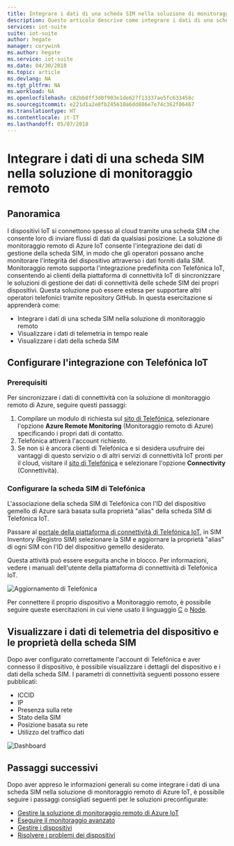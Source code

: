 ```yaml
---
title: Integrare i dati di una scheda SIM nella soluzione di monitoraggio remoto - Azure| Microsoft Docs
description: Questo articolo descrive come integrare i dati di una scheda SIM di Telefónica nella soluzione di monitoraggio remoto.
services: iot-suite
suite: iot-suite
author: hegate
manager: corywink
ms.author: hegate
ms.service: iot-suite
ms.date: 04/30/2018
ms.topic: article
ms.devlang: NA
ms.tgt_pltfrm: NA
ms.workload: NA
ms.openlocfilehash: c82bb8ff3d0f903e1de627f13337ae5fc633458c
ms.sourcegitcommit: e221d1a2e0fb245610a6dd886e7e74c362f06467
ms.translationtype: HT
ms.contentlocale: it-IT
ms.lasthandoff: 05/07/2018
---
```

# <a name="integrate-sim-data-in-the-remote-monitoring-solution"></a>Integrare i dati di una scheda SIM nella soluzione di monitoraggio remoto

## <a name="overview"></a>Panoramica
I dispositivi IoT si connettono spesso al cloud tramite una scheda SIM che consente loro di inviare flussi di dati da qualsiasi posizione. La soluzione di monitoraggio remoto di Azure IoT consente l'integrazione dei dati di gestione della scheda SIM, in modo che gli operatori possano anche monitorare l'integrità del dispositivo attraverso i dati forniti dalla SIM. Monitoraggio remoto supporta l'integrazione predefinita con Telefónica IoT, consentendo ai clienti della piattaforma di connettività IoT di sincronizzare le soluzioni di gestione dei dati di connettività delle schede SIM dei propri dispositivi. Questa soluzione può essere estesa per supportare altri operatori telefonici tramite repository GitHub.
In questa esercitazione si apprenderà come:
* Integrare i dati di una scheda SIM nella soluzione di monitoraggio remoto
* Visualizzare i dati di telemetria in tempo reale
* Visualizzare i dati della scheda SIM 

## <a name="telefonica-iot-integration-setup"></a>Configurare l'integrazione con Telefónica IoT

### <a name="prerequisites"></a>Prerequisiti
Per sincronizzare i dati di connettività con la soluzione di monitoraggio remoto di Azure, seguire questi passaggi:

1.  Compilare un modulo di richiesta sul [sito di Telefónica](https://iot.telefonica.com/contact), selezionare l'opzione **Azure Remote Monitoring** (Monitoraggio remoto di Azure) specificando i propri dati di contatto.
2.  Telefónica attiverà l'account richiesto. 
3.  Se non si è ancora clienti di Telefónica e si desidera usufruire dei vantaggi di questo servizio o di altri servizi di connettività IoT pronti per il cloud, visitare il [sito di Telefónica](https://iot.telefonica.com/contact) e selezionare l'opzione **Connectivity** (Connettività).

### <a name="telefonica-sim-setup"></a>Configurare la scheda SIM di Telefónica
L'associazione della scheda SIM di Telefónica con l'ID del dispositivo gemello di Azure sarà basata sulla proprietà "alias" della scheda SIM di Telefónica IoT. 

Passare al [portale della piattaforma di connettività di Telefónica IoT](https://m2m-movistar-es.telefonica.com/), in SIM Inventory (Registro SIM) selezionare la SIM e aggiornare la proprietà "alias" di ogni SIM con l'ID del dispositivo gemello desiderato. 

Questa attività può essere eseguita anche in blocco. Per informazioni, vedere i manuali dell'utente della piattaforma di connettività di Telefónica IoT.

![Aggiornamento di Telefónica](media/iot-suite-remote-monitoring-telefonica/telefonica_site.png)

Per connettere il proprio dispositivo a Monitoraggio remoto, è possibile seguire queste esercitazioni in cui viene usato il linguaggio [C](iot-suite-connecting-devices-linux.md) o [Node](iot-suite-connecting-devices-node.md). 

## <a name="view-device-telemetry-and-sim-properties"></a>Visualizzare i dati di telemetria del dispositivo e le proprietà della scheda SIM
Dopo aver configurato correttamente l'account di Telefónica e aver connesso il dispositivo, è possibile visualizzare i dettagli del dispositivo e i dati della scheda SIM.
I parametri di connettività seguenti possono essere pubblicati:
* ICCID
* IP
* Presenza sulla rete
* Stato della SIM
* Posizione basata su rete
* Utilizzo del traffico dati

![Dashboard](media/iot-suite-remote-monitoring-telefonica/dashboard.png)
 
## <a name="next-steps"></a>Passaggi successivi

Dopo aver appreso le informazioni generali su come integrare i dati di una scheda SIM nella soluzione di monitoraggio remoto di Azure IoT, è possibile seguire i passaggi consigliati seguenti per le soluzioni preconfigurate:

* [Gestire la soluzione di monitoraggio remoto di Azure IoT](iot-suite-remote-monitoring-explore.md)
* [Eseguire il monitoraggio avanzato](iot-suite-remote-monitoring-monitor.md)
* [Gestire i dispositivi](iot-suite-remote-monitoring-manage.md)
* [Risolvere i problemi dei dispositivi](iot-suite-remote-monitoring-maintain.md)

